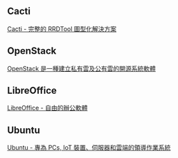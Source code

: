 ## Cacti

[Cacti - 完整的 RRDTool 圖型化解決方案 ](/cacti.md)

## OpenStack

[OpenStack 是一種建立私有雲及公有雲的開源系統軟體](/openstack.md)

## LibreOffice

[LibreOffice - 自由的辦公軟體](/libreoffice.md)

## Ubuntu

[Ubuntu - 專為 PCs, IoT 裝置、伺服器和雲端的領導作業系統](/ubuntu.md)

